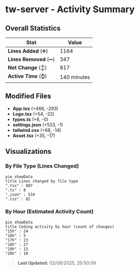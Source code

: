 # tw-server - Activity Summary 

## Overall Statistics

| Stat                   | Value                                                             |
| ---------------------- | ----------------------------------------------------------------- |
| **Lines Added** (➕)   | 1164                                          |
| **Lines Removed** (➖) | 347                                        |
| **Net Change** (↕)    | 817                |
| **Active Time** (⌚)   | 140 minutes |


## Modified Files
- **App.tsx** (+466, -293)
- **Logo.tsx** (+54, -22)
- **types.ts** (+8, -0)
- **settings.json** (+533, -1)
- **tailwind.css** (+68, -14)
- **Asset.tsx** (+35, -17)

## Visualizations

### By File Type (Lines Changed)

```mermaid
pie showData
title Lines changed by file type
".tsx" : 887
".ts" : 8
".json" : 534
".css" : 82
```

### By Hour (Estimated Activity Count)

```mermaid
pie showData
title Coding activity by hour (count of changes)
"15h" : 24
"16h" : 5
"17h" : 23
"18h" : 27
"19h" : 13
"20h" : 10
```


> **Last Updated:** 02/08/2025, 20:50:09